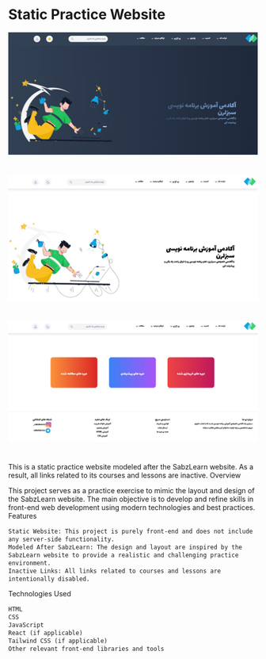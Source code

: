# Static Practice Website

![IP Address Tracker](public/images/promote.jpg)
#
![IP Address Tracker](public/images/promote2.jpg)
#
![IP Address Tracker](public/images/promote3.jpg)
#



This is a static practice website modeled after the SabzLearn website. As a result, all links related to its courses and lessons are inactive.
Overview

This project serves as a practice exercise to mimic the layout and design of the SabzLearn website. The main objective is to develop and refine skills in front-end web development using modern technologies and best practices.
Features

    Static Website: This project is purely front-end and does not include any server-side functionality.
    Modeled After SabzLearn: The design and layout are inspired by the SabzLearn website to provide a realistic and challenging practice environment.
    Inactive Links: All links related to courses and lessons are intentionally disabled.

Technologies Used

    HTML
    CSS
    JavaScript
    React (if applicable)
    Tailwind CSS (if applicable)
    Other relevant front-end libraries and tools
